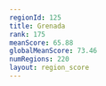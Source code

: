 ```yaml
---
regionId: 125
title: Grenada
rank: 175
meanScore: 65.88
globalMeanScore: 73.46
numRegions: 220
layout: region_score
---
```

